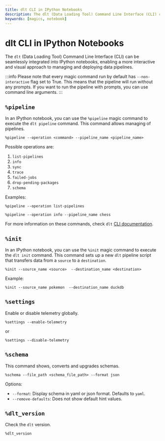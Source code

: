 ```yaml
---
title: dlt CLI in IPython Notebooks
description: The dlt (Data Loading Tool) Command Line Interface (CLI) can be seamlessly integrated into IPython notebooks, enabling a more interactive and visual approach to managing and deploying data pipelines.
keywords: [magics, notebook]
---
```




# dlt CLI in IPython Notebooks

The `dlt` (Data Loading Tool) Command Line Interface (CLI) can be seamlessly integrated into IPython notebooks,
enabling a more interactive and visual approach to managing and deploying data pipelines.

:::info
Please note that every magic command run by default has `--non-interactive` flag set to True.
This means that the pipeline will run without any prompts.
If you want to run the pipeline with prompts, you can use command line arguments.
:::

## `%pipeline`

In an IPython notebook, you can use the `%pipeline` magic command to execute the `dlt pipeline` command.
This command allows managing of pipelines.

```ipython
%pipeline --operation <command> --pipeline_name <pipeline_name>
```

Possible operations are:
1. `list-pipelines`
2. `info`
3. `sync`
4. `trace`
5. `failed-jobs`
6. `drop-pending-packages`
7. `schema`

Examples:

```ipython
%pipeline --operation list-pipelines
```

```ipython
%pipeline --operation info --pipeline_name chess
```

For more information on these commands, check `dlt` [CLI documentation](command-line-interface).


## `%init`

In an IPython notebook, you can use the `%init` magic command to execute the `dlt init` command.
This command sets up a new `dlt` pipeline script that transfers data from a `source` to a `destination`.


```ipython
%init --source_name <source>  --destination_name <destination>
```

Example:

```ipython
%init --source_name pokemon  --destination_name duckdb
```

## `%settings`

Enable or disable telemetry globally.

```ipython
%settings --enable-telemetry
```
or
```ipython
%settings --disable-telemetry
```

## `%schema`
This command shows, converts and upgrades schemas.

```ipython
%schema --file_path <schema_file_path> --format json
```
Options:
- `--format`: Display schema in yaml or json format. Defaults to `yaml`.
- `--remove-defaults`: Does not show default hint values.

## `%dlt_version`

Check the `dlt` version.

```ipython
%dlt_version
```

